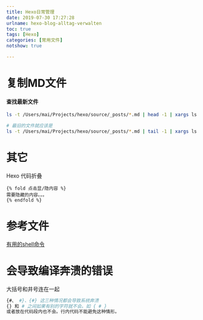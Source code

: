 ```yaml
---
title: Hexo日常管理
date: 2019-07-30 17:27:28
urlname: hexo-blog-alltag-verwalten
toc: true
tags: [Hexo]
categories: [常用文件]
notshow: true

---
```


# 复制MD文件

<script src="https://gist.github.com/maiernte/7d23ede58ddd69608bd7ee98b743e155.js"></script>
#### 查找最新文件

```sh
ls -t /Users/mai/Projects/hexo/source/_posts/*.md | head -1 | xargs ls -l | awk '{print  $6 "-" $7 "-" $8 }'

# 最旧的文件就应该是
ls -t /Users/mai/Projects/hexo/source/_posts/*.md | tail -1 | xargs ls -l | awk '{print  $6 "-" $7 "-" $8 }'
```



# 其它

Hexo 代码折叠

```
{% fold 点击显/隐内容 %}
需要隐藏的内容。。。
{% endfold %}
```



# 参考文件

[有用的shell命令](helpfull-shell-command.html)

# 会导致编译奔溃的错误

大括号和井号连在一起

```sh
{#、 #}、{#} 这三种情况都会导致系统奔溃
{} 和 # 之间如果有别的字符就不会。如 { # }
或者放在代码段内也不会。行内代码不能避免这种情形。
```

